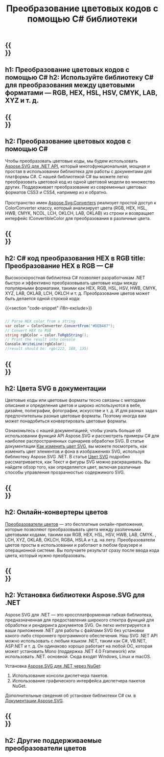﻿---
translation: true
template: _template.md
title: Преобразование цветовых кодов с помощью C# библиотеки 
url: /net/color-converter/
description: Библиотека Aspose.SVG C# помогает программно преобразовывать цветовые форматы — RGB, HEX, HSL, HSV, CMYK, LAB, XYZ и т. д.
---

{{<section banner>}}
---
h1: Преобразование цветовых кодов с помощью C#
h2: Используйте библиотеку C# для преобразования между цветовыми форматами — RGB, HEX, HSL, HSV, CMYK, LAB, XYZ и т. д.
---

{{<section overview>}}
---
h2: Преобразование цветовых кодов с помощью C#
---

Чтобы преобразовать цветовые коды, мы будем использовать <a href="https://products.aspose.com/svg/net/" target="_blank">Aspose.SVG для .NET API</a>, который многофункциональная, мощная и простая в использовании библиотека для работы с документами для платформы C#. С нашей библиотекой C# вы можете легко преобразовать цветовой код из одной цветовой модели во множество других. Поддерживает преобразование из современных цветовых форматов CSS3 и CSS4, например из и обратно.<br><br>
Пространство имен [Aspose.Svg.Converters](https://reference.aspose.com/svg/net/aspose.svg.converters/) реализует простой доступ к ColorConverter классу, который анализирует цвета (RGB, HEX, HSL, HWB, CMYK, NCOL, LCH, OKLCH, LAB, OKLAB) из строки и возвращает интерфейс IConvertibleColor для преобразования в различные цвета.

{{<section demos>}}
---
h2: С# код преобразования HEX в RGB
title: Преобразование HEX в RGB — C#
---

Высокоскоростная библиотека C# позволяет разработчикам .NET быстро и эффективно преобразовывать цветовые коды между популярными форматами, такими как HEX, RGB, HSL, HSV, HWB, CMYK, XYZ, LAB, OKLAB, LCH, OKLCH и т. д. Преобразование цветов может быть делается одной строкой кода:

{{<section "code-snippet" i18n-exclude>}}

```cs

// Parse HEX color from a string
var color = ColorConverter.ConvertFrom("#DEB487");
// Convert HEX to RGB 
string rgbColor = color.ToRgbString();
// Print the result into console
Console.WriteLine(rgbColor);
//result should be: rgb(222, 180, 135)

```

{{<section documentation>}}
---
h2: Цвета SVG в документации
---

Цветовые коды или цветовые форматы тесно связаны с методами описания и определения цветов и широко используются в вебе, дизайне, полиграфии, фотографии, искусстве и т. д. И для разных задач предпочтительны разные цветовые форматы. Поэтому иногда вам может понадобиться конвертировать цветовые форматы.<br>

Ознакомьтесь с нашей документацией, чтобы узнать больше об использовании функций API Aspose.SVG и рассмотреть примеры C# для наиболее распространенных сценариев обработки SVG. В статье документации <a href="https://docs.aspose.com/svg/net/how-to-work-with-aspose-svg-api/how-to-change-svg-color/" target= "_blank">Как изменить цвет SVG</a>, вы можете посмотреть, как изменить цвет элементов и фона в изображениях SVG, используя библиотеку Aspose.SVG .NET. В статье <a href="https://docs.aspose.com/svg/net/drawing-basics/svg-color/" target="_blank">Цвет SVG</a> подробно рассматривается, как Текст и фигуры SVG можно раскрашивать. Вы найдете обзор того, как определяется цвет, включая различные способы управления прозрачностью содержимого SVG.

{{<section online-color-converter>}}
---
h2: Онлайн-конвертеры цветов
---

[Преобразователи цветов](https://products.aspose.app/svg/color-converter) — это бесплатные онлайн-приложения, которые позволяют преобразовывать цвета между различными цветовыми кодами, такими как RGB, HEX, HSL, HSV, HWB, LAB, CMYK. , LCH, XYZ, OKLAB, OKLCH, RGBA, HSLA и т.д. на лету. Преобразователи цветов просты в использовании и работают в любом браузере и операционной системе. Вы получаете результат сразу после ввода кода цвета, который нужно преобразовать.

{{<section installing>}}
---
h2: Установка библиотеки Aspose.SVG для .NET
---

Aspose.SVG для .NET — это кроссплатформенная гибкая библиотека, предназначенная для предоставления широкого спектра функций для обработки и рендеринга документов SVG. Он легко интегрируется в ваши приложения .NET для работы с файлами SVG без установки какого-либо стороннего программного обеспечения. Наш SVG .NET API можно использовать с любым языком .NET, таким как C#, VB.NET, ASP.NET и т. д. Он одинаково хорошо работает на любой ОС, которая может установить Mono (поддержка .NET 4.0 Framework) или использовать .NET. основной. Сюда входят Windows, Linux и macOS.

Установка <a href="https://www.nuget.org/packages/Aspose.SVG" target="_blank">Aspose.SVG для .NET через NuGet</a>:
1. Использование консоли диспетчера пакетов.
2. Использование графического интерфейса диспетчера пакетов NuGet.</br>



Дополнительные сведения об установке библиотеки C# см. в [Документации Aspose.SVG](https://docs.aspose.com/svg/net/getting-started/installation/).

{{<section other-color-converters>}}
---
h2: Другие поддерживаемые преобразователи цветов
---
